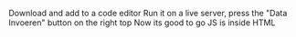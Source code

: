 Download and add to a code editor
Run it on a live server, press the "Data Invoeren" button on the right top
Now its good to go
JS is inside HTML
